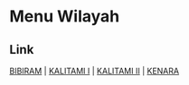 # Menu Wilayah

## Link

[BIBIRAM](https://github.com/gigit-pemilu/pemilu-2024-92-papua-barat/tree/main/pileg-dpr/hitung-suara/sub/92-papua-barat/sub/06-teluk-bintuni/sub/20-kamundan/sub/2004-bibiram)
 | 
[KALITAMI I](https://github.com/gigit-pemilu/pemilu-2024-92-papua-barat/tree/main/pileg-dpr/hitung-suara/sub/92-papua-barat/sub/06-teluk-bintuni/sub/20-kamundan/sub/2001-kalitami-i)
 | 
[KALITAMI II](https://github.com/gigit-pemilu/pemilu-2024-92-papua-barat/tree/main/pileg-dpr/hitung-suara/sub/92-papua-barat/sub/06-teluk-bintuni/sub/20-kamundan/sub/2002-kalitami-ii)
 | 
[KENARA](https://github.com/gigit-pemilu/pemilu-2024-92-papua-barat/tree/main/pileg-dpr/hitung-suara/sub/92-papua-barat/sub/06-teluk-bintuni/sub/20-kamundan/sub/2003-kenara)


